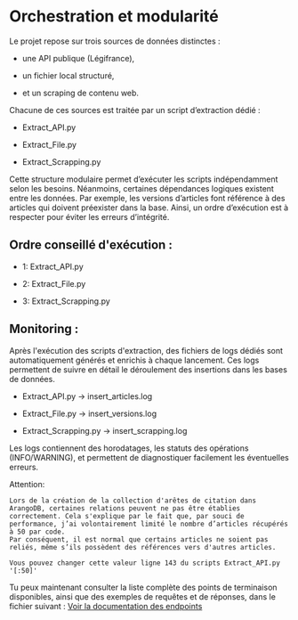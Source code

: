 # Orchestration et modularité

Le projet repose sur trois sources de données distinctes :

- une API publique (Légifrance),

- un fichier local structuré,

- et un scraping de contenu web.

Chacune de ces sources est traitée par un script d’extraction dédié :

- Extract_API.py

- Extract_File.py

- Extract_Scrapping.py

Cette structure modulaire permet d’exécuter les scripts indépendamment selon les besoins.
Néanmoins, certaines dépendances logiques existent entre les données. Par exemple, les versions d’articles font référence à des articles qui doivent préexister dans la base.
Ainsi, un ordre d’exécution est à respecter pour éviter les erreurs d’intégrité.

## Ordre conseillé d'exécution :

- 1: Extract_API.py

- 2: Extract_File.py

- 3: Extract_Scrapping.py

## Monitoring :

Après l'exécution des scripts d'extraction, des fichiers de logs dédiés sont automatiquement générés et enrichis à chaque lancement. Ces logs permettent de suivre en détail le déroulement des insertions dans les bases de données.

- Extract_API.py -> insert_articles.log

- Extract_File.py -> insert_versions.log

- Extract_Scrapping.py -> insert_scrapping.log

 Les logs contiennent des horodatages, les statuts des opérations (INFO/WARNING), et permettent de diagnostiquer facilement les éventuelles erreurs.

Attention: 

    Lors de la création de la collection d'arêtes de citation dans ArangoDB, certaines relations peuvent ne pas être établies correctement. Cela s'explique par le fait que, par souci de performance, j’ai volontairement limité le nombre d’articles récupérés à 50 par code.
    Par conséquent, il est normal que certains articles ne soient pas reliés, même s’ils possèdent des références vers d'autres articles.

    Vous pouvez changer cette valeur ligne 143 du scripts Extract_API.py  '[:50]'


Tu peux maintenant consulter la liste complète des points de terminaison disponibles, ainsi que des exemples de requêtes et de réponses, dans le fichier suivant : [Voir la documentation des endpoints](api_endpoints.md)
